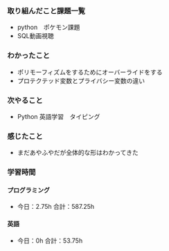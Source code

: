 ### 取り組んだこと課題一覧
- python　ポケモン課題
- SQL動画視聴
### わかったこと
- ポリモーフィズムをするためにオーバーライドをする
- プロテクテッド変数とプライバシー変数の違い
### 次やること
- Python  英語学習　タイピング
### 感じたこと
- まだあやふやだが全体的な形はわかってきた
### 学習時間
#### プログラミング
- 今日：2.75h 合計：587.25h
#### 英語
- 今日：0h 合計：53.75h